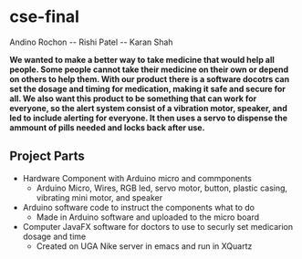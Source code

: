 # cse-final

Andino Rochon -- Rishi Patel -- Karan Shah

**We wanted to make a better way to take medicine that would help all people.
Some people cannot take their medicine on their own or depend on others to help them.
With our product there is a software docotrs can set the dosage and timing for
medication, making it safe and secure for all. We also want this product to be something that
can work for everyone, so the alert system consist of a vibration motor, speaker, and led to
include alerting for everyone. It then uses a servo to dispense the ammount of pills needed and locks
back after use.**

## Project Parts

* Hardware Component with Arduino micro and commponents
  * Arduino Micro, Wires, RGB led, servo motor, button, plastic casing, vibrating mini motor, and speaker
* Arduino software code to instruct the components what to do
  * Made in Arduino software and uploaded to the micro board
* Computer JavaFX software for doctors to use to securly set medicarion dosage and time
  * Created on UGA Nike server in emacs and run in XQuartz
